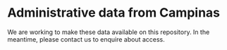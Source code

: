 # Administrative data from Campinas

We are working to make these data available on this repository. In the meantime, please contact us to enquire about access.